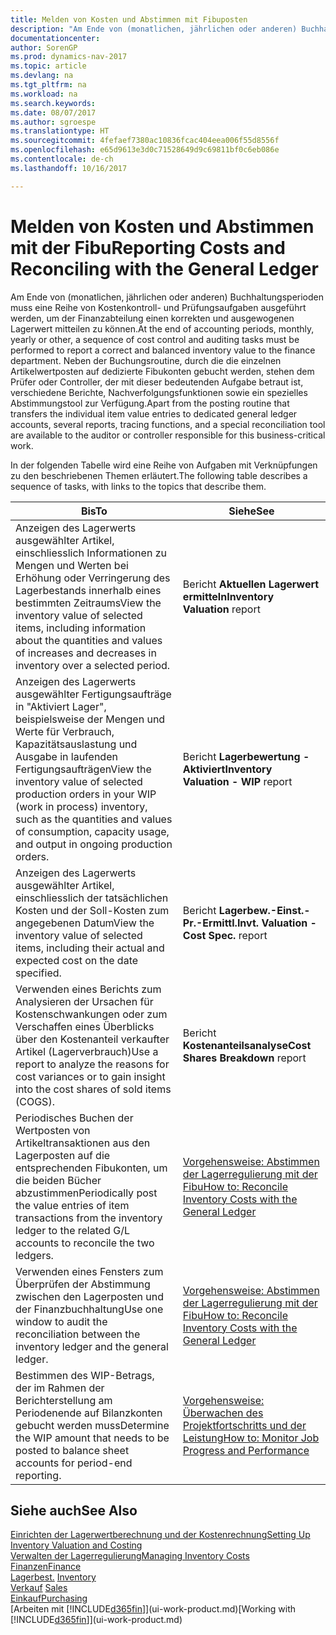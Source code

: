 ```yaml
---
title: Melden von Kosten und Abstimmen mit Fibuposten
description: "Am Ende von (monatlichen, jährlichen oder anderen) Buchhaltungsperioden muss eine Reihe von Kostenkontroll- und Prüfungsaufgaben ausgeführt werden, um der Finanzabteilung einen korrekten und ausgewogenen Lagerwert mitteilen zu können. Neben der Buchungsroutine, durch die die einzelnen Artikelwertposten auf dedizierte Fibukonten gebucht werden, stehen dem Prüfer oder Controller, der mit dieser bedeutenden Aufgabe betraut ist, verschiedene Berichte, Nachverfolgungsfunktionen sowie ein spezielles Abstimmungstool zur Verfügung."
documentationcenter: 
author: SorenGP
ms.prod: dynamics-nav-2017
ms.topic: article
ms.devlang: na
ms.tgt_pltfrm: na
ms.workload: na
ms.search.keywords: 
ms.date: 08/07/2017
ms.author: sgroespe
ms.translationtype: HT
ms.sourcegitcommit: 4fefaef7380ac10836fcac404eea006f55d8556f
ms.openlocfilehash: e65d9613e3d0c71528649d9c69811bf0c6eb086e
ms.contentlocale: de-ch
ms.lasthandoff: 10/16/2017

---
```

# <a name="reporting-costs-and-reconciling-with-the-general-ledger"></a><span data-ttu-id="4456e-104">Melden von Kosten und Abstimmen mit der Fibu</span><span class="sxs-lookup"><span data-stu-id="4456e-104">Reporting Costs and Reconciling with the General Ledger</span></span>
<span data-ttu-id="4456e-105">Am Ende von (monatlichen, jährlichen oder anderen) Buchhaltungsperioden muss eine Reihe von Kostenkontroll- und Prüfungsaufgaben ausgeführt werden, um der Finanzabteilung einen korrekten und ausgewogenen Lagerwert mitteilen zu können.</span><span class="sxs-lookup"><span data-stu-id="4456e-105">At the end of accounting periods, monthly, yearly or other, a sequence of cost control and auditing tasks must be performed to report a correct and balanced inventory value to the finance department.</span></span> <span data-ttu-id="4456e-106">Neben der Buchungsroutine, durch die die einzelnen Artikelwertposten auf dedizierte Fibukonten gebucht werden, stehen dem Prüfer oder Controller, der mit dieser bedeutenden Aufgabe betraut ist, verschiedene Berichte, Nachverfolgungsfunktionen sowie ein spezielles Abstimmungstool zur Verfügung.</span><span class="sxs-lookup"><span data-stu-id="4456e-106">Apart from the posting routine that transfers the individual item value entries to dedicated general ledger accounts, several reports, tracing functions, and a special reconciliation tool are available to the auditor or controller responsible for this business-critical work.</span></span>  

 <span data-ttu-id="4456e-107">In der folgenden Tabelle wird eine Reihe von Aufgaben mit Verknüpfungen zu den beschriebenen Themen erläutert.</span><span class="sxs-lookup"><span data-stu-id="4456e-107">The following table describes a sequence of tasks, with links to the topics that describe them.</span></span>   

|<span data-ttu-id="4456e-108">**Bis**</span><span class="sxs-lookup"><span data-stu-id="4456e-108">**To**</span></span>|<span data-ttu-id="4456e-109">**Siehe**</span><span class="sxs-lookup"><span data-stu-id="4456e-109">**See**</span></span>|  
|------------|-------------|  
|<span data-ttu-id="4456e-110">Anzeigen des Lagerwerts ausgewählter Artikel, einschliesslich Informationen zu Mengen und Werten bei Erhöhung oder Verringerung des Lagerbestands innerhalb eines bestimmten Zeitraums</span><span class="sxs-lookup"><span data-stu-id="4456e-110">View the inventory value of selected items, including information about the quantities and values of increases and decreases in inventory over a selected period.</span></span>|<span data-ttu-id="4456e-111">Bericht **Aktuellen Lagerwert ermitteln**</span><span class="sxs-lookup"><span data-stu-id="4456e-111">**Inventory Valuation** report</span></span>|  
|<span data-ttu-id="4456e-112">Anzeigen des Lagerwerts ausgewählter Fertigungsaufträge in "Aktiviert Lager", beispielsweise der Mengen und Werte für Verbrauch, Kapazitätsauslastung und Ausgabe in laufenden Fertigungsaufträgen</span><span class="sxs-lookup"><span data-stu-id="4456e-112">View the inventory value of selected production orders in your WIP (work in process) inventory, such as the quantities and values of consumption, capacity usage, and output in ongoing production orders.</span></span>|<span data-ttu-id="4456e-113">Bericht **Lagerbewertung - Aktiviert**</span><span class="sxs-lookup"><span data-stu-id="4456e-113">**Inventory Valuation - WIP** report</span></span>|  
|<span data-ttu-id="4456e-114">Anzeigen des Lagerwerts ausgewählter Artikel, einschliesslich der tatsächlichen Kosten und der Soll-Kosten zum angegebenen Datum</span><span class="sxs-lookup"><span data-stu-id="4456e-114">View the inventory value of selected items, including their actual and expected cost on the date specified.</span></span>|<span data-ttu-id="4456e-115">Bericht **Lagerbew.-Einst.-Pr.-Ermittl.**</span><span class="sxs-lookup"><span data-stu-id="4456e-115">**Invt. Valuation - Cost Spec.** report</span></span>|  
|<span data-ttu-id="4456e-116">Verwenden eines Berichts zum Analysieren der Ursachen für Kostenschwankungen oder zum Verschaffen eines Überblicks über den Kostenanteil verkaufter Artikel (Lagerverbrauch)</span><span class="sxs-lookup"><span data-stu-id="4456e-116">Use a report to analyze the reasons for cost variances or to gain insight into the cost shares of sold items (COGS).</span></span>|<span data-ttu-id="4456e-117">Bericht **Kostenanteilsanalyse**</span><span class="sxs-lookup"><span data-stu-id="4456e-117">**Cost Shares Breakdown** report</span></span>|  
|<span data-ttu-id="4456e-118">Periodisches Buchen der Wertposten von Artikeltransaktionen aus den Lagerposten auf die entsprechenden Fibukonten, um die beiden Bücher abzustimmen</span><span class="sxs-lookup"><span data-stu-id="4456e-118">Periodically post the value entries of item transactions from the inventory ledger to the related G/L accounts to reconcile the two ledgers.</span></span>|[<span data-ttu-id="4456e-119">Vorgehensweise: Abstimmen der Lagerregulierung mit der Fibu</span><span class="sxs-lookup"><span data-stu-id="4456e-119">How to: Reconcile Inventory Costs with the General Ledger</span></span>](finance-how-to-post-inventory-costs-to-the-general-ledger.md)|  
|<span data-ttu-id="4456e-120">Verwenden eines Fensters zum Überprüfen der Abstimmung zwischen den Lagerposten und der Finanzbuchhaltung</span><span class="sxs-lookup"><span data-stu-id="4456e-120">Use one window to audit the reconciliation between the inventory ledger and the general ledger.</span></span>|[<span data-ttu-id="4456e-121">Vorgehensweise: Abstimmen der Lagerregulierung mit der Fibu</span><span class="sxs-lookup"><span data-stu-id="4456e-121">How to: Reconcile Inventory Costs with the General Ledger</span></span>](finance-how-to-post-inventory-costs-to-the-general-ledger.md)|  
|<span data-ttu-id="4456e-122">Bestimmen des WIP-Betrags, der im Rahmen der Berichterstellung am Periodenende auf Bilanzkonten gebucht werden muss</span><span class="sxs-lookup"><span data-stu-id="4456e-122">Determine the WIP amount that needs to be posted to balance sheet accounts for period-end reporting.</span></span>|[<span data-ttu-id="4456e-123">Vorgehensweise: Überwachen des Projektfortschritts und der Leistung</span><span class="sxs-lookup"><span data-stu-id="4456e-123">How to: Monitor Job Progress and Performance</span></span>](projects-how-monitor-progress-performance.md)|

## <a name="see-also"></a><span data-ttu-id="4456e-124">Siehe auch</span><span class="sxs-lookup"><span data-stu-id="4456e-124">See Also</span></span>  
[<span data-ttu-id="4456e-125">Einrichten der Lagerwertberechnung und der Kostenrechnung</span><span class="sxs-lookup"><span data-stu-id="4456e-125">Setting Up Inventory Valuation and Costing</span></span>](finance-set-up-inventory-valuation-and-costing.md)  
[<span data-ttu-id="4456e-126">Verwalten der Lagerregulierung</span><span class="sxs-lookup"><span data-stu-id="4456e-126">Managing Inventory Costs</span></span>](finance-manage-inventory-costs.md)  
[<span data-ttu-id="4456e-127">Finanzen</span><span class="sxs-lookup"><span data-stu-id="4456e-127">Finance</span></span>](finance.md)  
<span data-ttu-id="4456e-128">[Lagerbest.](inventory-manage-inventory.md) </span><span class="sxs-lookup"><span data-stu-id="4456e-128">[Inventory](inventory-manage-inventory.md) </span></span>  
<span data-ttu-id="4456e-129">[Verkauf](sales-manage-sales.md) </span><span class="sxs-lookup"><span data-stu-id="4456e-129">[Sales](sales-manage-sales.md) </span></span>  
[<span data-ttu-id="4456e-130">Einkauf</span><span class="sxs-lookup"><span data-stu-id="4456e-130">Purchasing</span></span>](purchasing-manage-purchasing.md)  
<span data-ttu-id="4456e-131">[Arbeiten mit [!INCLUDE[d365fin](includes/d365fin_md.md)]](ui-work-product.md)</span><span class="sxs-lookup"><span data-stu-id="4456e-131">[Working with [!INCLUDE[d365fin](includes/d365fin_md.md)]](ui-work-product.md)</span></span>

